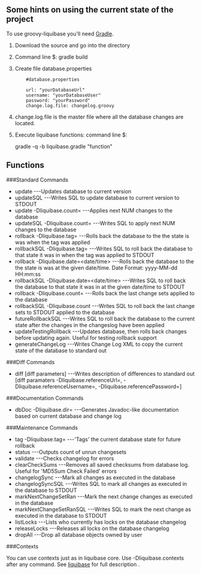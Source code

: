 ## Some hints on using the current state of the project
To use groovy-liquibase you'll need [Gradle](http://www.gradle.org/). 

1)  Download the source and go into the directory

2)  Command line $:  gradle build

3)  Create file database.properties

            #database.properties 

            url: "yourDatabaseUrl"
            username: "yourDatabaseUser"
            password: "yourPassword"
            change.log.file: changelog.groovy

4)  change.log.file is the master file where all the database changes are located.

5)  Execute liquibase functions: command line $:  

       gradle -q -b liquibase.gradle "function"


## Functions

###Standard Commands

* update                          ---Updates database to current version
* updateSQL                       ---Writes SQL to update database to current version to STDOUT
* update -Dliquibase.count=<num>            ---Applies next NUM changes to the database
* updateSQL -Dliquibase.count=<num>         ---Writes SQL to apply next NUM changes to the database
* rollback -Dliquibase.tag=<tag string>                  ---Rolls back the database to the the state is was when the tag was applied
* rollbackSQL -Dliquibase.tag=<tag string>               ---Writes SQL to roll back the database to that state it was in when the tag was applied to STDOUT
* rollback -Dliquibase.date=<date/time>     ---Rolls back the database to the the state is was at the given date/time. Date Format: yyyy-MM-dd HH:mm:ss
* rollbackSQL -Dliquibase.date=<date/time>  ---Writes SQL to roll back the database to that state it was in at the given date/time to STDOUT
* rollback -Dliquibase.count=<value>        ---Rolls back the last <value> change sets applied to the database
* rollbackSQL -Dliquibase.count<value>      ---Writes SQL to roll back the last <value> change sets to STDOUT applied to the database
* futureRollbackSQL               ---Writes SQL to roll back the database to the current state after the changes in the changeslog have been applied
* updateTestingRollback           ---Updates database, then rolls back changes before updating again. Useful for testing rollback support
* generateChangeLog               ---Writes Change Log XML to copy the current state of the database to standard out

###Diff Commands

* diff [diff parameters]          ---Writes description of differences to standard out [diff paramaters -Dliquibase.referenceUrl=, -Dliquibase.referenceUsername=, -Dliquibase.referencePassword=]

###Documentation Commands

* dbDoc -Dliquibase.dir=<outputDirectory>         ---Generates Javadoc-like documentation based on current database and change log

###Maintenance Commands

* tag -Dliquibase.tag=<tag string>          ---'Tags' the current database state for future rollback
* status 		    ---Outputs count of unrun changesets
* validate                  ---Checks changelog for errors
* clearCheckSums            ---Removes all saved checksums from database log. Useful for 'MD5Sum Check Failed' errors
* changelogSync             ---Mark all changes as executed in the database
* changelogSyncSQL          ---Writes SQL to mark all changes as executed in the database to STDOUT
* markNextChangeSetRan      ---Mark the next change changes as executed in the database
* markNextChangeSetRanSQL   ---Writes SQL to mark the next change as executed in the database to STDOUT
* listLocks                 ---Lists who currently has locks on the database changelog
* releaseLocks              ---Releases all locks on the database changelog
* dropAll                   ---Drop all database objects owned by user

###Contexts

You can use contexts just as in liquibase core. Use -Dliquibase.contexts after any command. See [liquibase](http://www.liquibase.org/manual/contexts) for full description .


